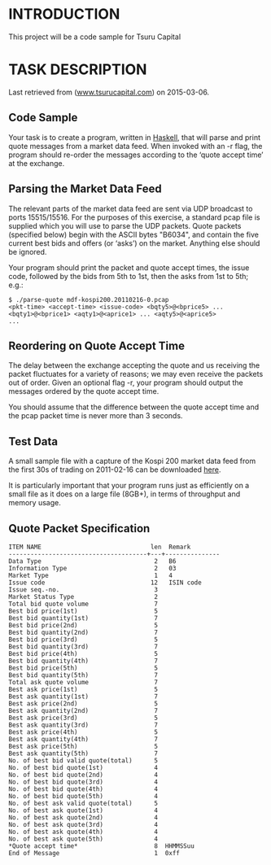 
# INTRODUCTION

This project will be a code sample for Tsuru Capital

# TASK DESCRIPTION

Last retrieved from (www.tsurucapital.com) on 2015-03-06.

## Code Sample

Your task is to create a program, written in [Haskell](http://www.haskell.org/), that will parse and print quote messages from a market data feed. When invoked with an -r flag, the program should re-order the messages according to the ‘quote accept time’ at the exchange.

## Parsing the Market Data Feed

The relevant parts of the market data feed are sent via UDP broadcast to ports 15515/15516. For the purposes of this exercise, a standard pcap file is supplied which you will use to parse the UDP packets. Quote packets (specified below) begin with the ASCII bytes "B6034", and contain the five current best bids and offers (or ‘asks’) on the market. Anything else should be ignored.

Your program should print the packet and quote accept times, the issue code, followed by the bids from 5th to 1st, then the asks from 1st to 5th; e.g.:

```
$ ./parse-quote mdf-kospi200.20110216-0.pcap
<pkt-time> <accept-time> <issue-code> <bqty5>@<bprice5> ... <bqty1>@<bprice1> <aqty1>@<aprice1> ... <aqty5>@<aprice5>
...
```

## Reordering on Quote Accept Time

The delay between the exchange accepting the quote and us receiving the packet fluctuates for a variety of reasons; we may even receive the packets out of order. Given an optional flag -r, your program should output the messages ordered by the quote accept time.

You should assume that the difference between the quote accept time and the pcap packet time is never more than 3 seconds.

## Test Data

A small sample file with a capture of the Kospi 200 market data feed from the first 30s of trading on 2011-02-16 can be downloaded [here](http://www.tsurucapital.com/file/mdf-kospi200.20110216-0.pcap.gz).

It is particularly important that your program runs just as efficiently on a small file as it does on a large file (8GB+), in terms of throughput and memory usage.

## Quote Packet Specification


    ITEM NAME                              len  Remark
    --------------------------------------+---+---------------
    Data Type                               2   B6
    Information Type                        2   03
    Market Type                             1   4
    Issue code                             12   ISIN code
    Issue seq.-no.                          3
    Market Status Type                      2
    Total bid quote volume                  7
    Best bid price(1st)                     5
    Best bid quantity(1st)                  7
    Best bid price(2nd)                     5
    Best bid quantity(2nd)                  7
    Best bid price(3rd)                     5
    Best bid quantity(3rd)                  7
    Best bid price(4th)                     5
    Best bid quantity(4th)                  7
    Best bid price(5th)                     5
    Best bid quantity(5th)                  7
    Total ask quote volume                  7
    Best ask price(1st)                     5
    Best ask quantity(1st)                  7
    Best ask price(2nd)                     5
    Best ask quantity(2nd)                  7
    Best ask price(3rd)                     5
    Best ask quantity(3rd)                  7
    Best ask price(4th)                     5
    Best ask quantity(4th)                  7
    Best ask price(5th)                     5
    Best ask quantity(5th)                  7
    No. of best bid valid quote(total)      5
    No. of best bid quote(1st)              4
    No. of best bid quote(2nd)              4
    No. of best bid quote(3rd)              4
    No. of best bid quote(4th)              4
    No. of best bid quote(5th)              4
    No. of best ask valid quote(total)      5
    No. of best ask quote(1st)              4
    No. of best ask quote(2nd)              4
    No. of best ask quote(3rd)              4
    No. of best ask quote(4th)              4
    No. of best ask quote(5th)              4
    *Quote accept time*                     8  HHMMSSuu
    End of Message                          1  0xff


